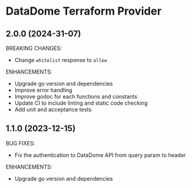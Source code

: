 # DataDome Terraform Provider

## 2.0.0 (2024-31-07)

BREAKING CHANGES:

- Change `whitelist` response to `allow`

ENHANCEMENTS:

- Upgrade go version and dependencies
- Improve error handling
- Improve godoc for each functions and constants
- Update CI to include linting and static code checking
- Add unit and acceptance tests

## 1.1.0 (2023-12-15)

BUG FIXES:

- Fix the authentication to DataDome API from query param to header

ENHANCEMENTS:

- Upgrade go version and dependencies